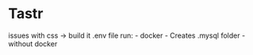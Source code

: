 # Tastr

issues with css -> build it
.env file
run:
    - docker
        - Creates .mysql folder
    - without docker


